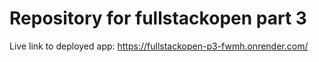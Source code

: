 # Repository for fullstackopen part 3

Live link to deployed app: https://fullstackopen-p3-fwmh.onrender.com/
